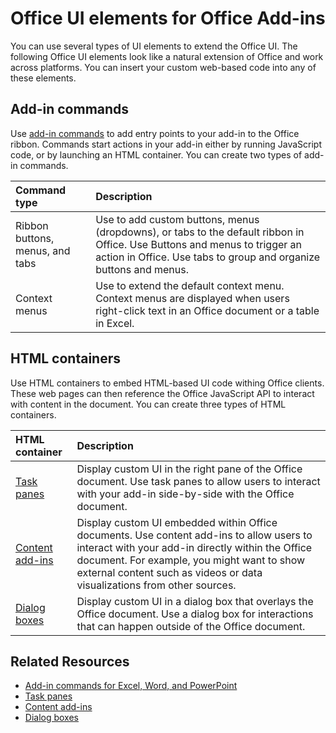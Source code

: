 # Office UI elements for Office Add-ins

You can use several types of UI elements to extend the Office UI. The following Office UI elements look like a natural extension of Office and work across platforms. You can insert your custom web-based code into any of these elements.

## Add-in commands

Use [add-in commands](add-in-commands.md) to add entry points to your add-in to the Office ribbon. Commands start actions in your add-in either by running JavaScript code, or by launching an HTML container. You can create two types of add-in commands.

|**Command type**|**Description**|
|:---------------|:--------------|
|Ribbon buttons, menus, and tabs|Use to add custom buttons, menus (dropdowns), or tabs to the default ribbon in Office. Use Buttons and menus to trigger an action in Office. Use tabs to group and organize buttons and menus.|
|Context menus| Use to extend the default context menu. Context menus are displayed when users right-click text in an Office document or a table in Excel.| 

## HTML containers

Use HTML containers to embed HTML-based UI code withing Office clients. These web pages can then reference the Office JavaScript API to interact with content in the document. You can create three types of HTML containers.

|**HTML container**|**Description**|
|:-----------------|:--------------|
|[Task panes](task-pane-add-ins.md)|Display custom UI in the right pane of the Office document. Use task panes to allow users to interact with your add-in side-by-side with the Office document.|
|[Content add-ins](content-add-ins.md)|Display custom UI embedded within Office documents. Use content add-ins to allow users to interact with your add-in directly within the Office document. For example, you might want to show external content such as videos or data visualizations from other sources. |
|[Dialog boxes](dialog-boxes.md)|Display custom UI in a dialog box that overlays the Office document. Use a dialog box for interactions that can happen outside of the Office document.|

## Related Resources

- [Add-in commands for Excel, Word, and PowerPoint](add-in-commands.md)
- [Task panes](task-pane-add-ins.md)
- [Content add-ins](content-add-ins.md)
- [Dialog boxes](dialog-boxes.md)
